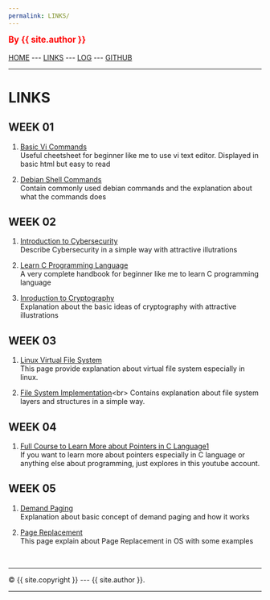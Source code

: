 ```yaml
---
permalink: LINKS/
---
```

<span style="color:red; font-weight:bold; font-size:larger;">By {{ site.author }}</span>
<br><br>
[HOME](https://hafizhdh.github.io/os222/) ---
[LINKS](https://hafizhdh.github.io/os222/LINKS/) ---
[LOG](https://hafizhdh.github.io/os222/TXT/mylog.txt) ---
[GITHUB](https://github.com/hafizhdh/os222)
<br>
<hr>

# LINKS

## WEEK 01
1. [Basic Vi Commands](https://docs.oracle.com/cd/E19253-01/806-7612/editorvi-tbl-83/index.html)<br>
Useful cheetsheet for beginner like me to use vi text editor. Displayed in basic html but easy to read

2. [Debian Shell Commands](https://wiki.debian.org/ShellCommands)<br>
Contain commonly used debian commands and the explanation about what the commands does

## WEEK 02
1. [Introduction to Cybersecurity](https://www.youtube.com/watch?v=ULGILG-ZhO0)<br>
Describe Cybersecurity in a simple way with attractive illutrations
 
2. [Learn C Programming Language](https://www.freecodecamp.org/news/the-c-beginners-handbook/)<br>
A very complete handbook for beginner like me to learn C programming language

3. [Inroduction to Cryptography](https://www.youtube.com/watch?v=5jpgMXt1Z9Y)<br>
Explanation about the basic ideas of cryptography with attractive illustrations

## WEEK 03
1. [Linux Virtual File System](https://opensource.com/article/19/3/virtual-filesystems-linux)<br>
This page provide explanation about virtual file system especially in linux.

2. [File System Implementation](https://www.geeksforgeeks.org/file-system-implementation-in-operating-system/#:~:text=A%20file%20is%20a%20collection,stored%2C%20located%2C%20and%20retrieved.)<br>
Contains explanation about file system layers and structures in a simple way.

## WEEK 04
1. [Full Course to Learn More about Pointers in C Language1](https://www.youtube.com/watch?v=zuegQmMdy8M)<br>
If you want to learn more about pointers especially in C language or anything else about programming, just explores in this youtube account.

## WEEK 05
1. [Demand Paging](https://digitalthinkerhelp.com/demand-paging-in-os-operating-system-examples-advantages-working/)<br>
Explanation about basic concept of demand paging and how it works

2. [Page Replacement](https://www.scaler.com/topics/operating-system/page-replacement-algorithm/)<br>
This page explain about Page Replacement in OS with some examples

<br>
<hr>
&copy; {{ site.copyright }} --- {{ site.author }}.
<hr>
<br>
